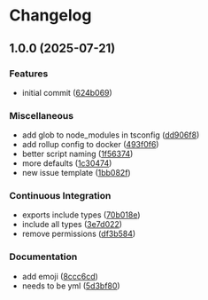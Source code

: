# Changelog

## 1.0.0 (2025-07-21)


### Features

* initial commit ([624b069](https://github.com/jef/template-ts/commit/624b069755d5bc0b8bdce4c77d6ac4691dae30f7))


### Miscellaneous

* add glob to node_modules in tsconfig ([dd906f8](https://github.com/jef/template-ts/commit/dd906f8e9234f6c03ee82fbdb56c407e0d3ce74d))
* add rollup config to docker ([493f0f6](https://github.com/jef/template-ts/commit/493f0f616feeba707fadbdd6c99c9ae32678ebb6))
* better script naming ([1f56374](https://github.com/jef/template-ts/commit/1f5637496b4b1c928838ce48a036d7726854e425))
* more defaults ([1c30474](https://github.com/jef/template-ts/commit/1c30474c99bad798d9a2fee7df76f3fc921ffb3d))
* new issue template ([1bb082f](https://github.com/jef/template-ts/commit/1bb082f2238e1ab422d086c88ab8d900232d3f89))


### Continuous Integration

* exports include types ([70b018e](https://github.com/jef/template-ts/commit/70b018ed69c129c1f40dd65a32abd5c69b2811f5))
* include all types ([3e7d022](https://github.com/jef/template-ts/commit/3e7d022bb1d0bad56d0115e900e1b7bd2984a4a6))
* remove permissions ([df3b584](https://github.com/jef/template-ts/commit/df3b5845e1e2a9dcc3df50df4ddd9fc33e2033fe))


### Documentation

* add emoji ([8ccc6cd](https://github.com/jef/template-ts/commit/8ccc6cd8a19d80246d7c4eba460a93a45cc31418))
* needs to be yml ([5d3bf80](https://github.com/jef/template-ts/commit/5d3bf80be0300c6018fa776ef0565d5260540242))
